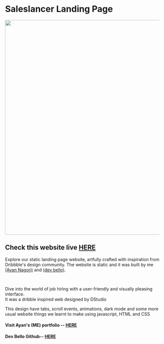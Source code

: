 # Saleslancer Landing Page

<img width='700px' src='https://github.com/ParallelXL/Landing-page-UI/assets/110071980/219210ce-4dfb-4fb2-85b5-a442e39d9eeb' />

<h2>Check this website live <a href='https://saleslancer-landing-page.vercel.app/' target="_blank">HERE</a></h2>

<p>Explore our static landing page website, artfully crafted with inspiration from Dribbble's design community. The website is static and it was built by me <a href="https://github.com/ParallelXL">(Ayan Nagori)</a>  and  <a href="https://github.com/dev-bello">(dev bello)</a>.</p>

<br>

Dive into the world of job hiring with a user-friendly and visually pleasing interface. <br>
It was a dribble inspired web designed by DStudio <br>

This design have tabs, scroll events, animations, dark mode and some more usual website things we learnt to make using javascript, HTML and CSS

<h4>Visit Ayan's (ME) portfolio -- <a href='https://ayannagori.vercel.app/' target="_blank">HERE</a></h4>
<h4>Dev Bello Github-- <a href='https://github.com/dev-bello' target="_blank">HERE</a></h4>
